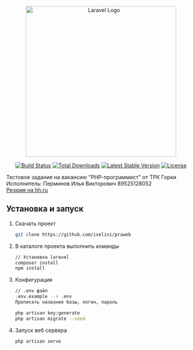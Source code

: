 <p align="center"><a href="https://laravel.com" target="_blank"><img src="https://raw.githubusercontent.com/laravel/art/master/logo-lockup/5%20SVG/2%20CMYK/1%20Full%20Color/laravel-logolockup-cmyk-red.svg" width="400" alt="Laravel Logo"></a></p>

<p align="center">
<a href="https://github.com/laravel/framework/actions"><img src="https://github.com/laravel/framework/workflows/tests/badge.svg" alt="Build Status"></a>
<a href="https://packagist.org/packages/laravel/framework"><img src="https://img.shields.io/packagist/dt/laravel/framework" alt="Total Downloads"></a>
<a href="https://packagist.org/packages/laravel/framework"><img src="https://img.shields.io/packagist/v/laravel/framework" alt="Latest Stable Version"></a>
<a href="https://packagist.org/packages/laravel/framework"><img src="https://img.shields.io/packagist/l/laravel/framework" alt="License"></a>
</p>
<p>
Тестовое задание на вакансию "РНР-программист" от ТРК Горки<br />
Исполнитель: Перминов Илья Викторович 89525128052<br />
<a href="https://chelyabinsk.hh.ru/resume/2f0b8a94ff0b5e94100039ed1f497379636f35">Резюие на hh.ru</a>
</p>

## Установка и запуск
1. Скачать проект

   ``` sh
   git clone https://github.com/ivelini/praweb
   ```

2. В каталоге проекта выполнить команды
   ``` sh
   // Установка laravel
   composer install
   npm install
   
3. Конфигурация

   ``` sh
   // .env файл
   .env.example --> .env
   Прописать название базы, логин, пароль
   
   php artisan key:generate
   php artisan migrate --seed
   `````

4. Запуск веб сервера

   ``` sh
   php artisan serve
   ```
